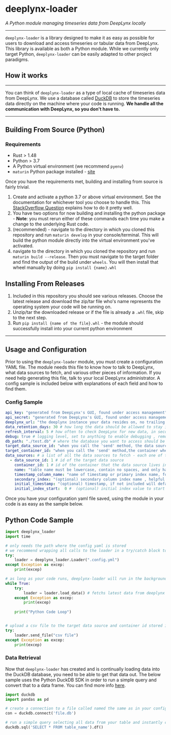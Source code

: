# deeplynx-loader
_A Python module managing timeseries data from DeepLynx locally_
_______
`deeplynx-loader` is a library designed to make it as easy as possible for users to download and access timeseries or tabular data from DeepLynx. This library is available as both a Python module. While we currently only target Python, `deeplynx-loader` can be easily adapted to other project paradigms.


## How it works
______
You can think of `deeplynx-loader` as a type of local cache of timeseries data from DeepLynx. We use a database called [DuckDB](https://duckdb.org/) to store the timeseries data directly on the machine where your code is running. **We handle all the communication with DeepLynx, so you don't have to.**

______

## Building From Source (Python)
### Requirements
* Rust > 1.48
* Python > 3.7
* A Python virtual environment (we recommend `pyenv`)
* `maturin` Python package installed - [site](https://github.com/PyO3/maturin)

Once you have the requirements met, building and installing from source is fairly trivial.

1.  Create and activate a python 3.7 or above virtual environment. See the documentation for whichever tool you choose to handle this. This [StackOverflow Question](https://stackoverflow.com/questions/62841295/how-can-i-activate-a-virtual-env-with-pyenv) explains how to do it pretty well.
2.  You have two options for now building and installing the python package - **Note**: you must rerun either of these commands each time you make a change to the underlying Rust code.
   1. (recommended) - navigate to the directory in which you cloned this repository and run `maturin develop` in your console/terminal. This will build the python module directly into the virtual environment you've activated.
   2. navigate to the directory in which you cloned the repository and run `maturin build --release`. Then you must navigate to the target folder and find the output of the build under `wheels`. You will then install that wheel manually by doing `pip install {name}.whl`

## Installing From Releases
1.  Included in this repository you should see various releases. Choose the latest release and download the zip/tar file who's name represents the operating system your code will be running on.
2.  Unzip/tar the downloaded release or if the file is already a `.whl` file, skip to the next step.
3.  Run  `pip install {name of the file}.whl` - the module should successfully install into your current python environment
________

## Usage and Configuration
Prior to using the `deeplynx-loader` module, you must create a configuration YAML file. The module needs this file to know how to talk to DeepLynx, what data sources to fetch, and various other pieces of information. If you need help generating this file, talk to your local DeepLynx administrator. A config sample is included below with explanations of each field and how to find them.
### Config Sample
```yaml
api_key: "generated from DeepLynx's GUI, found under access management"
api_secret: "generated from DeepLynx's GUI, found under access management"
deeplynx_url: "the deeplynx instance your data resides on, no trailing slash"
data_retention_days: 30 # how long the data should be allowed to stay in the db, only applicable if your primary_timestamp column is indeed a timestamp
refresh_interval: 5 # how often to check DeepLynx for new data, in seconds
debug: true # logging level, set to anything to enable debugging , remove to stop
db_path: "./test.db" # where the database you want to access should be saved - should end with the `db` or `duckdb` extension
target_data_source_id: "when you call the 'send' method, the data source where the data should go"
target_container_id: "when you call the 'send' method,the container where the data should go"
data_sources: # a list of all the data sources to fetch - each one of these will generate a table in the duckdb
  - data_source_id: 1 # id of the target data source
    container_id: 1 # id of the container that the data source lives in
    name: "table name must be lowercase, contain no spaces, and only have _ as special characters" 
    timestamp_column_name: "name of timestamp or primary index name, found on the edit timeseries data source screen"
    secondary_index: "(optional) secondary column index name , helpful when rows share same timestamp but are indexed, initial value is 0"
    initial_timestamp: "(optional) timestamp, if not included will default to 1 day"
    initial_index_start:  0 #  (optional) initial index value to start search on will default to timestamp if this value is not provided
```

Once you have your configuration yaml file saved, using the module in your code is as easy as the sample below.
## Python Code Sample
```python
import deeplynx_loader
import time

# only needs the path where the config yaml is stored
# we recommend wrapping all calls to the loader in a try/catch block to capture any panics
try:
    loader = deeplynx_loader.Loader(".config.yml")
except Exception as excep:
    print(excep)

# as long as your code runs, deeplynx-loader will run in the background fetching new data
while True:
    try:
        loader = loader.load_data() # fetchs latest data from deeplynx and stores it in the duckdb
    except Exception as excep:
        print(excep)
        
    print("Python Code Loop")


# upload a csv file to the target data source and container id stored in the config.yml
try:
    loader.send_file("csv file")
except Exception as excep:
    print(excep)

```

### Data Retrieval
Now that `deeplynx-loader` has created and is continually loading data into the DuckDB database, you need to be able to get that data out. The below sample uses the Python DuckDB SDK in order to run a simple query and convert that to a data frame. You can find more info [here](https://duckdb.org/docs/api/python/overview).

```python
import duckdb
import pandas as pd

# create a connection to a file called named the same as in your configuration value, same path 
con = duckdb.connect('file.db')

# run a simple query selecting all data from your table and instantly converting it into a pandas data frame
duckdb.sql('SELECT * FROM table_name').df()
```